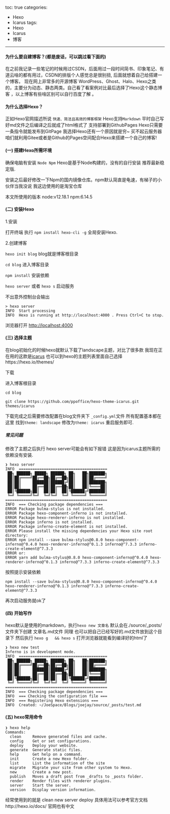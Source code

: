 toc: true
categories:
  - Hexo
  - Icarus
tags: 
  - Hexo
  - Icarus
  - 博客
---

#### 为什么要自建博客？(都是废话，可以跳过看下面的)

在之前我记录一些笔记的时候用过CSDN，后面用过一段时间简书、印象笔记、有道云啥的都有用过，CSDN的排版个人感觉总是很别扭, 后面就想着自己给搭建一个博客。 现在网上非常多的开源博客 WordPress、Ghost、Halo、Hexo之类的，主要分为动态、静态两类。自己看了看案例对比最后选择了Hexo这个静态博客 ，以上博客有些啥区别可以自行百度了解 。 

#### 为什么选择Hexo？

正如Hexo官网描述所说 `快速、简洁且高效的博客框架`  Hexo支持`Markdown` 平时自己写好md文件之后编译之后就成了html格式了 支持部署到GithubPages Hexo只需要一条指令就能发布到GitPage 我选择Hexo还有一个原因就是穷~ 买不起云服务器 咱们就利用Gitee或者是Github的Pages空间配合Hexo来搭建一个自己的博客!
<!--more-->

#### (一) 搭建Hexo所需环境

确保电脑有安装 `Node Npm` Hexo是基于Node构建的，没有的自行安装 推荐最新稳定版. 

安装之后最好修改一下Npm的国内镜像仓库。npm默认简直是龟速，有梯子的小伙伴当我没说 我这边使用的是淘宝仓库

本文所使用的版本 node:v12.18.1  npm:6.14.5  

#### (二) 安装Hexo

1.安装

打开终端 执行 `npm install hexo-cli -g` 全局安装Hexo.

2.创建博客 

`hexo init blog`    blog就是博客根目录 

`cd blog` 进入博客目录

`npm install` 安装依赖

`hexo server` 或者 `hexo s` 启动服务

不出意外控制台会输出

``` shell
> hexo server
INFO  Start processing
INFO  Hexo is running at http://localhost:4000 . Press Ctrl+C to stop.
```

浏览器打开 [http://localhost:4000](http://localhost:4000) 

#### (三) 选择主题

在blog初始化的时候hexo就默认下载了landscape主题，对比了很多款 我现在正在用的这款是[icarus](https://github.com/ppoffice/hexo-theme-icarus) 也可以到hexo的主题列表里面自己选择https://hexo.io/themes/ 

下载 

进入博客根目录

`cd blog`

`git clone https://github.com/ppoffice/hexo-theme-icarus.git themes/icarus`

下载完成之后需要修改配置在blog文件夹下 `_config.yml`文件 所有配置基本都在这里 找到`theme: landscape` 修改为`theme: icarus` 重启服务即可.



##### 常见问题

修改了主题之后执行 hexo server可能会有如下报错 这是因为icarus主题所需的依赖没有安装.

```shell
❯ hexo server
INFO  =======================================
 ██╗ ██████╗ █████╗ ██████╗ ██╗   ██╗███████╗
 ██║██╔════╝██╔══██╗██╔══██╗██║   ██║██╔════╝
 ██║██║     ███████║██████╔╝██║   ██║███████╗
 ██║██║     ██╔══██║██╔══██╗██║   ██║╚════██║
 ██║╚██████╗██║  ██║██║  ██║╚██████╔╝███████║
 ╚═╝ ╚═════╝╚═╝  ╚═╝╚═╝  ╚═╝ ╚═════╝ ╚══════╝
=============================================
INFO  === Checking package dependencies ===
ERROR Package bulma-stylus is not installed.
ERROR Package hexo-component-inferno is not installed.
ERROR Package hexo-renderer-inferno is not installed.
ERROR Package inferno is not installed.
ERROR Package inferno-create-element is not installed.
ERROR Please install the missing dependencies your Hexo site root directory:
ERROR npm install --save bulma-stylus@0.8.0 hexo-component-inferno@^0.4.0 hexo-renderer-inferno@^0.1.3 inferno@^7.3.3 inferno-create-element@^7.3.3
ERROR or:
ERROR yarn add bulma-stylus@0.8.0 hexo-component-inferno@^0.4.0 hexo-renderer-inferno@^0.1.3 inferno@^7.3.3 inferno-create-element@^7.3.3
```

按照提示安装依赖

```shell
npm install --save bulma-stylus@0.8.0 hexo-component-inferno@^0.4.0 hexo-renderer-inferno@^0.1.3 inferno@^7.3.3 inferno-create-element@^7.3.3
```

再次启动服务就ok了



#### (四) 开始写作

hexo默认是使用的markdown，执行`hexo new 文章名`  默认会在./source/_posts/ 文件夹下创建 文章名.md文件 同理 也可以把自己已经写好的.md文件放到这个目录下  然后执行 `hexo g   && hexo s`  打开浏览器就能看到编译好的html了

```
❯ hexo new test
Inferno is in development mode.
INFO  =======================================
 ██╗ ██████╗ █████╗ ██████╗ ██╗   ██╗███████╗
 ██║██╔════╝██╔══██╗██╔══██╗██║   ██║██╔════╝
 ██║██║     ███████║██████╔╝██║   ██║███████╗
 ██║██║     ██╔══██║██╔══██╗██║   ██║╚════██║
 ██║╚██████╗██║  ██║██║  ██║╚██████╔╝███████║
 ╚═╝ ╚═════╝╚═╝  ╚═╝╚═╝  ╚═╝ ╚═════╝ ╚══════╝
=============================================
INFO  === Checking package dependencies ===
INFO  === Checking the configuration file ===
INFO  === Registering Hexo extensions ===
INFO  Created: ~/JoeSpace/Blogs/joejay/source/_posts/test.md
```



#### (五) hexo常用命令

```shell
❯ hexo help
Commands:
  clean     Remove generated files and cache.
  config    Get or set configurations.
  deploy    Deploy your website.
  generate  Generate static files.
  help      Get help on a command.
  init      Create a new Hexo folder.
  list      List the information of the site
  migrate   Migrate your site from other system to Hexo.
  new       Create a new post.
  publish   Moves a draft post from _drafts to _posts folder.
  render    Render files with renderer plugins.
  server    Start the server.
  version   Display version information.
```

经常使用到的就是 clean new server deploy 具体用法可以参考官方文档http://hexo.io/docs/ 官网也有中文




